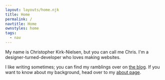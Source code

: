 ```yaml
---
layout: layouts/home.njk
title: Home
permalink: /
navtitle: Home
ownstyles: home
tags:
  - nav
---
```


My name is Christopher Kirk-Nielsen, but you can call me Chris. I'm a designer-turned-developer who loves making websites.

I like writing sometimes; you can find my ramblings over on [the blog](/blog/). If you want to know about my background, head over to my [about page](/about/).